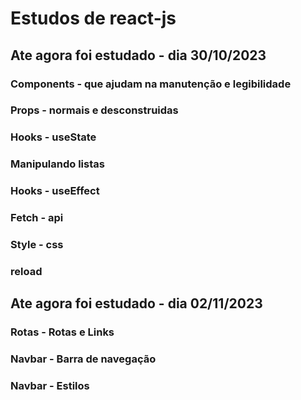 # Estudos de react-js
## Ate agora foi estudado - dia 30/10/2023
### Components - que ajudam na manutenção e legibilidade
### Props - normais e desconstruidas
### Hooks - useState
### Manipulando listas 
### Hooks - useEffect
### Fetch - api
### Style - css
### reload
## Ate agora foi estudado - dia 02/11/2023
### Rotas - Rotas e Links
### Navbar - Barra de navegação
### Navbar - Estilos
